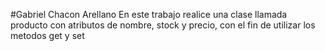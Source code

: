 #Gabriel Chacon Arellano
En este trabajo realice una clase llamada producto con atributos de nombre, stock y precio, con el fin de utilizar los metodos get y set